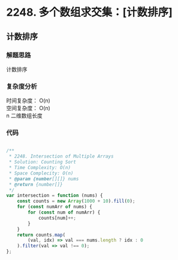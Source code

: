 # 2248. 多个数组求交集：[计数排序]

## 计数排序

### 解题思路

计数排序

### 复杂度分析

时间复杂度： O(n)  
空间复杂度： O(n)  
n 二维数组长度

### 代码

```javascript

/**
 * 2248. Intersection of Multiple Arrays
 * Solution: Counting Sort
 * Time Complexity: O(n)
 * Space Complecity: O(n)
 * @param {number[][]} nums
 * @return {number[]}
 */
var intersection = function (nums) {
    const counts = new Array(1000 + 10).fill(0);
    for (const numArr of nums) {
        for (const num of numArr) {
            counts[num]++;
        }
    }
    return counts.map(
        (val, idx) => val === nums.length ? idx : 0
    ).filter(val => val !== 0);
};

```
